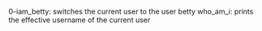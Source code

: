 0-iam_betty: switches the current user to the user betty
who_am_i: prints the effective username of the current user
